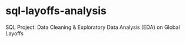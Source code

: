 # sql-layoffs-analysis
SQL Project: Data Cleaning &amp; Exploratory Data Analysis (EDA) on Global Layoffs  
